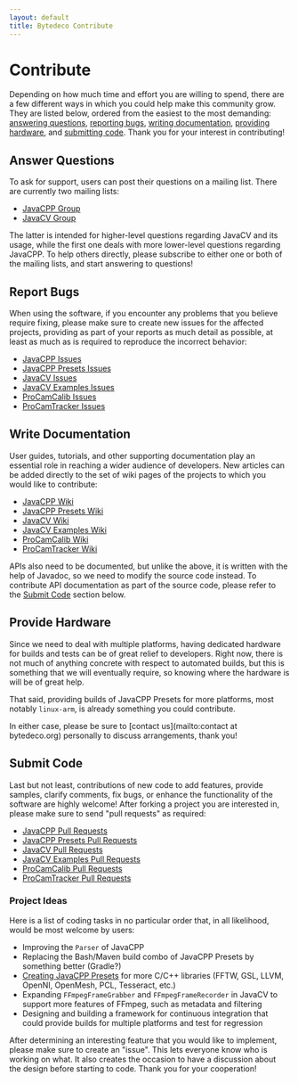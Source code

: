 ```yaml
---
layout: default
title: Bytedeco Contribute
---
```


Contribute
==========

Depending on how much time and effort you are willing to spend, there are a few different ways in which you could help make this community grow. They are listed below, ordered from the easiest to the most demanding: [answering questions](#answer-questions), [reporting bugs](#report-bugs), [writing documentation](#write-documentation), [providing hardware](#provide-hardware), and [submitting code](#submit-code). Thank you for your interest in contributing!

<a id="answer-questions"></a>
Answer Questions
----------------
To ask for support, users can post their questions on a mailing list. There are currently two mailing lists:

 * [JavaCPP Group](http://groups.google.com/group/javacpp-project)
 * [JavaCV Group](http://groups.google.com/group/javacv)

The latter is intended for higher-level questions regarding JavaCV and its usage, while the first one deals with more lower-level questions regarding JavaCPP. To help others directly, please subscribe to either one or both of the mailing lists, and start answering to questions!

<a id="report-bugs"></a>
Report Bugs
-----------
When using the software, if you encounter any problems that you believe require fixing, please make sure to create new issues for the affected projects, providing as part of your reports as much detail as possible, at least as much as is required to reproduce the incorrect behavior:

 * [JavaCPP Issues](https://github.com/bytedeco/javacpp/issues)
 * [JavaCPP Presets Issues](https://github.com/bytedeco/javacpp-presets/issues)
 * [JavaCV Issues](https://github.com/bytedeco/javacv/issues)
 * [JavaCV Examples Issues](https://github.com/bytedeco/javacv-examples/issues)
 * [ProCamCalib Issues](https://github.com/bytedeco/procamcalib/issues)
 * [ProCamTracker Issues](https://github.com/bytedeco/procamtracker/issues)

<a id="write-documentation"></a>
Write Documentation
-------------------
User guides, tutorials, and other supporting documentation play an essential role in reaching a wider audience of developers. New articles can be added directly to the set of wiki pages of the projects to which you would like to contribute:

 * [JavaCPP Wiki](https://github.com/bytedeco/javacpp/wiki)
 * [JavaCPP Presets Wiki](https://github.com/bytedeco/javacpp-presets/wiki)
 * [JavaCV Wiki](https://github.com/bytedeco/javacv/wiki)
 * [JavaCV Examples Wiki](https://github.com/bytedeco/javacv-examples/wiki)
 * [ProCamCalib Wiki](https://github.com/bytedeco/procamcalib/wiki)
 * [ProCamTracker Wiki](https://github.com/bytedeco/procamtracker/wiki)

APIs also need to be documented, but unlike the above, it is written with the help of Javadoc, so we need to modify the source code instead. To contribute API documentation as part of the source code, please refer to the [Submit Code](#submit-code) section below.

<a id="provide-hardware"></a>
Provide Hardware
----------------
Since we need to deal with multiple platforms, having dedicated hardware for builds and tests can be of great relief to developers. Right now, there is not much of anything concrete with respect to automated builds, but this is something that we will eventually require, so knowing where the hardware is will be of great help.

That said, providing builds of JavaCPP Presets for more platforms, most notably `linux-arm`, is already something you could contribute.

In either case, please be sure to [contact us](mailto:contact at bytedeco.org) personally to discuss arrangements, thank you!

<a id="submit-code"></a>
Submit Code
-----------
Last but not least, contributions of new code to add features, provide samples, clarify comments, fix bugs, or enhance the functionality of the software are highly welcome! After forking a project you are interested in, please make sure to send "pull requests" as required:

 * [JavaCPP Pull Requests](https://github.com/bytedeco/javacpp/pulls)
 * [JavaCPP Presets Pull Requests](https://github.com/bytedeco/javacpp-presets/pulls)
 * [JavaCV Pull Requests](https://github.com/bytedeco/javacv/pulls)
 * [JavaCV Examples Pull Requests](https://github.com/bytedeco/javacv-examples/pulls)
 * [ProCamCalib Pull Requests](https://github.com/bytedeco/procamcalib/pulls)
 * [ProCamTracker Pull Requests](https://github.com/bytedeco/procamtracker/pulls)

### Project Ideas

Here is a list of coding tasks in no particular order that, in all likelihood, would be most welcome by users:

 * Improving the `Parser` of JavaCPP
 * Replacing the Bash/Maven build combo of JavaCPP Presets by something better (Gradle?)
 * [Creating JavaCPP Presets](https://github.com/bytedeco/javacpp-presets/wiki/Create-New-Presets) for more C/C++ libraries (FFTW, GSL, LLVM, OpenNI, OpenMesh, PCL, Tesseract, etc.)
 * Expanding `FFmpegFrameGrabber` and `FFmpegFrameRecorder` in JavaCV to support more features of FFmpeg, such as metadata and filtering
 * Designing and building a framework for continuous integration that could provide builds for multiple platforms and test for regression

After determining an interesting feature that you would like to implement, please make sure to create an "issue". This lets everyone know who is working on what. It also creates the occasion to have a discussion about the design before starting to code. Thank you for your cooperation!
